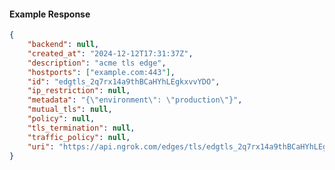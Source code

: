 <!-- Code generated for API Clients. DO NOT EDIT. -->

#### Example Response

```json
{
	"backend": null,
	"created_at": "2024-12-12T17:31:37Z",
	"description": "acme tls edge",
	"hostports": ["example.com:443"],
	"id": "edgtls_2q7rx14a9thBCaHYhLEgkxvvYDO",
	"ip_restriction": null,
	"metadata": "{\"environment\": \"production\"}",
	"mutual_tls": null,
	"policy": null,
	"tls_termination": null,
	"traffic_policy": null,
	"uri": "https://api.ngrok.com/edges/tls/edgtls_2q7rx14a9thBCaHYhLEgkxvvYDO"
}
```
